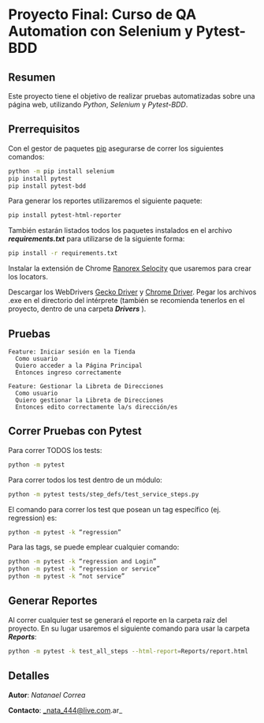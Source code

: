 # Proyecto Final: Curso de QA Automation con Selenium y Pytest-BDD


## Resumen

Este proyecto tiene el objetivo de realizar pruebas automatizadas sobre una página web, utilizando _Python_, _Selenium_ y _Pytest-BDD_.


## Prerrequisitos

Con el gestor de paquetes [pip](https://pip.pypa.io/en/stable/) asegurarse de correr los siguientes comandos:

```bash
python -m pip install selenium
pip install pytest
pip install pytest-bdd
```

Para generar los reportes utilizaremos el siguiente paquete:
```bash
pip install pytest-html-reporter
```

También estarán listados todos los paquetes instalados en el archivo _**requirements.txt**_ para utilizarse de la siguiente forma:

```bash
pip install -r requirements.txt
```

Instalar la extensión de Chrome [Ranorex Selocity](https://chrome.google.com/webstore/detail/ranorex-selocity/ocgghcnnjekfpbmafindjmijdpopafoe)
que usaremos para crear los locators.

Descargar los WebDrivers
[Gecko Driver](https://github.com/mozilla/geckodriver/releases) y
[Chrome Driver](https://chromedriver.chromium.org/downloads). Pegar los archivos .exe en el directorio
del intérprete (también se recomienda tenerlos en el proyecto, dentro de una carpeta _**Drivers**_ ).


## Pruebas

```gherkin
Feature: Iniciar sesión en la Tienda
  Como usuario
  Quiero acceder a la Página Principal
  Entonces ingreso correctamente
```

```gherkin
Feature: Gestionar la Libreta de Direcciones
  Como usuario
  Quiero gestionar la Libreta de Direcciones
  Entonces edito correctamente la/s dirección/es
```

## Correr Pruebas con Pytest

Para correr TODOS los tests:
```bash
python -m pytest
```

Para correr todos los test dentro de un módulo:
```bash
python -m pytest tests/step_defs/test_service_steps.py
```

El comando para correr los test que posean un tag específico (ej. regression) es:
```bash
python -m pytest -k “regression”
```

Para las tags, se puede emplear cualquier comando:
```bash
python -m pytest -k “regression and Login”
python -m pytest -k “regression or service”
python -m pytest -k “not service”
```

## Generar Reportes

Al correr cualquier test se generará el reporte en la carpeta raíz del proyecto.
En su lugar usaremos el siguiente comando para usar la carpeta **_Reports_**:
```bash
python -m pytest -k test_all_steps --html-report=Reports/report.html
```

## Detalles

**Autor**:
_Natanael Correa_

**Contacto**:
_nata_444@live.com.ar_
